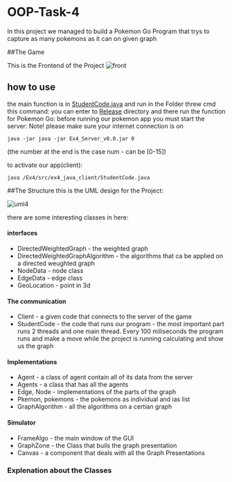 # OOP-Task-4
In this project we managed to build a Pokemon Go Program that trys to capture as many pokemons as it can on given graph

##The Game

This is the Frontend of the Project
![front]("/Ex4/pics/pokefront.png")

## how to use
the main function is in <a href="/Ex4/src/ex4_java_client/StudentCode.java">StudentCode.java</a> and run in the Folder threw cmd this command:
you can enter to [Release]("/Release") directory and there run the function for Pokemon Go:
before running our pokemon app you must start the server: 
Note! please make sure your internet connection is on
```
java -jar java -jar Ex4_Server_v0.0.jar 0
```
(the number at the end is the case num - can be [0-15])

to activate our app(client):
```
java /Ex4/src/ex4_java_client/StudentCode.java
```

##The Structure 
this is the UML design for the Project:

![uml4]("/Ex4/pics/uml4.png")

there are some interesting classes in here:
#### interfaces
- DirectedWeightedGraph - the weighted graph
- DirectedWeightedGraphAlgorithm - the algorithms that ca be applied on a directed weughted graph
- NodeData - node class
- EdgeData - edge class
- GeoLocation - point in 3d

#### The communication
- Client - a given code that connects to the server of the game
- StudentCode - the code that runs our program - the most important part runs 2 threads and one main thread.
Every 100 miliseconds the program runs and make a move while the project is running calculating and show us the graph

#### Implementations
- Agent - a class of agent contain all of its data from the server
- Agents - a class that has all the agents
- Edge, Node - implementations of the parts of the graph
- Pkemon, pokemons - the pokemons as individual and ias list
- GraphAlgorithm - all the algorithms on a certian graph

#### Simulator
- FrameAlgo - the main window of the GUI
- GraphZone - the Class that buils the graph presentation
- Canvas - a component that deals with all the Graph Presentations


### Explenation about the Classes